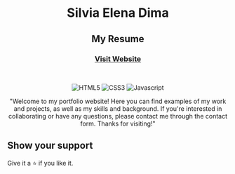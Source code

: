 <h1 align="center">Silvia Elena Dima</h1>

<h2 align="center">My Resume</h2>

<h3 align="center"><a href="http://www.silviaelenadima.com/">Visit Website</a></h3>

<br />
<p align="center">
    <img src="https://img.shields.io/badge/HTML5-E34F26?style=for-the-badge&logo=html5&logoColor=white" alt="HTML5" />
    <img src="https://img.shields.io/badge/CSS3-1572B6?style=for-the-badge&logo=css3&logoColor=white" alt="CSS3" />
    <img src="https://img.shields.io/badge/JavaScript-323330?style=for-the-badge&logo=javascript&logoColor=F7DF1E" alt="Javascript" />
</p>

  <p align="center"> 
    "Welcome to my portfolio website! Here you can find examples of my work and projects, as well as my skills and background. If you're interested in collaborating or have any questions, please contact me through the contact form. Thanks for visiting!"</p>
  


## Show your support

Give it a ⭐️ if you like it.
